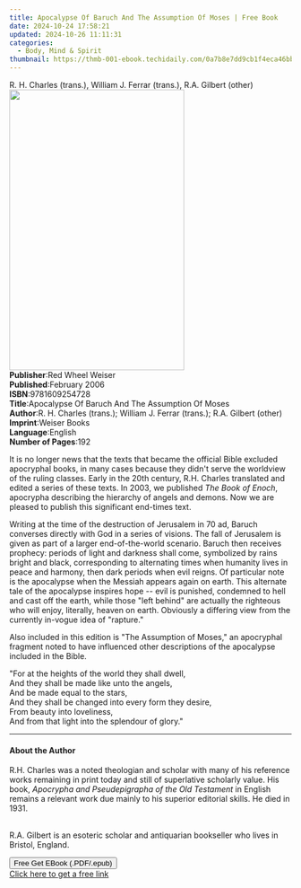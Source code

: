 ```yaml
---
title: Apocalypse Of Baruch And The Assumption Of Moses | Free Book
date: 2024-10-24 17:58:21
updated: 2024-10-26 11:11:31
categories:
  - Body, Mind & Spirit
thumbnail: https://thmb-001-ebook.techidaily.com/0a7b8e7dd9cb1f4eca46bb3b254e39da2519b337ec6aafb17c4f7b36eaf6d33d.jpg
---
```

<main id="book-container">
  <div class="flex flex-col">
    <div class="book-brief flex-1 py-6 px-4 sm:p-6 md:py-10 md:px-8">
      <!-- brief-->
      <div class="book-brief-main">
        R. H. Charles (trans.), William J. Ferrar (trans.), R.A. Gilbert (other)
      </div>
    </div>
    <div
      class="book-meta-info flex-1 grid gap-4 col-start-1 col-end-3 row-start-1 sm:mb-6 sm:grid-cols-4 lg:gap-6 lg:col-start-2 lg:row-end-6 lg:row-span-6 lg:mb-0"
    >
      <div
        class="book-meta-info-left place-content-center mt-4 p-4 text-sm leading-6 col-start-2 col-span-2 dark:text-slate-400"
      >
        <img
          class="w-full h-500 object-cover rounded-lg sm:h-255 sm:col-span-2 lg:col-span-full"
          src="https://img-001-ebook.techidaily.com/2111448633309f124f3cdeccfd0d0ede753ddbadb04a8df398e984c41c5e7822.jpg"
          alt=""
          width="312"
          height="500"
        />
      </div>
      <div
        class="book-meta-info-right mt-2 col-start-1 row-start-2 col-span-3 self-center"
      >
        <!-- meta data  -->
        <div class="flex flex-col px-4 md:px-8">
          <div class="flex-1">
            <strong>Publisher</strong>:<span class="px-2"
              >Red Wheel Weiser</span
            >
          </div>
          <div class="flex-1">
            <strong>Published</strong>:<span class="px-2">February 2006</span>
          </div>
          <div class="flex-1">
            <strong>ISBN</strong>:<span class="px-2">9781609254728</span>
          </div>
          <div class="flex-1">
            <strong>Title</strong>:<span class="px-2"
              >Apocalypse Of Baruch And The Assumption Of Moses</span
            >
          </div>
          <div class="flex-1">
            <strong>Author</strong>:<span class="px-2"
              >R. H. Charles (trans.); William J. Ferrar (trans.); R.A. Gilbert
              (other)</span
            >
          </div>
          <div class="flex-1">
            <strong>Imprint</strong>:<span class="px-2">Weiser Books</span>
          </div>
          <div class="flex-1">
            <strong>Language</strong>:<span class="px-2">English</span>
          </div>
          <div class="flex-1">
            <strong>Number of Pages</strong>:<span class="px-2">192</span>
          </div>
        </div>
      </div>
    </div>
    <div class="book-description flex-1 py-6 px-4 sm:p-6 md:py-10 md:px-8">
      <div class="book-description-main">
        <div accordion-content="" id="description">
          <p>
            It is no longer news that the texts that became the official Bible
            excluded apocryphal books, in many cases because they didn't serve
            the worldview of the ruling classes. Early in the 20th century, R.H.
            Charles translated and edited a series of these texts. In 2003, we
            published <i>The Book of Enoch</i>, apocrypha describing the
            hierarchy of angels and demons. Now we are pleased to publish this
            significant end-times text.
          </p>
          <p>
            Writing at the time of the destruction of Jerusalem in 70 ad, Baruch
            converses directly with God in a series of visions. The fall of
            Jerusalem is given as part of a larger end-of-the-world scenario.
            Baruch then receives prophecy: periods of light and darkness shall
            come, symbolized by rains bright and black, corresponding to
            alternating times when humanity lives in peace and harmony, then
            dark periods when evil reigns. Of particular note is the apocalypse
            when the Messiah appears again on earth. This alternate tale of the
            apocalypse inspires hope -- evil is punished, condemned to hell and
            cast off the earth, while those "left behind" are actually the
            righteous who will enjoy, literally, heaven on earth. Obviously a
            differing view from the currently in-vogue idea of "rapture."
          </p>
          <p>
            Also included in this edition is "The Assumption of Moses," an
            apocryphal fragment noted to have influenced other descriptions of
            the apocalypse included in the Bible.
          </p>
          <p>
            "For at the heights of the world they shall dwell,<br />And they
            shall be made like unto the angels,<br />And be made equal to the
            stars,<br />And they shall be changed into every form they
            desire,<br />From beauty into loveliness,<br />And from that light
            into the splendour of glory."
          </p>
        </div>
        <div class="accordion-fader"></div>
      </div>
    </div>
    <div class="book-excerpts flex-1 py-6 px-4 sm:p-6 md:py-10 md:px-8">
      <!-- excerpts-->
      <div class="book-excerpts-main">
        <hr />
        <h4 class="placeholder placeholder-heading">
          <span>About the Author</span>
        </h4>
        <p></p>
        <p>
          R.H. Charles was a noted theologian and scholar with many of his
          reference works remaining in print today and still of superlative
          scholarly value. His book,
          <i>Apocrypha and Pseudepigrapha of the Old Testament</i> in English
          remains a relevant work due mainly to his superior editorial skills.
          He died in 1931.
        </p>
        <br />R.A. Gilbert is an esoteric scholar and antiquarian bookseller who
        lives in Bristol, England.
        <p></p>
      </div>
    </div>
    <div
      class="book-about-author flex-1 py-6 px-4 sm:p-6 md:py-10 md:px-8"
    ></div>
    <div class="book-free-get flex-1 py-6 px-4 sm:p-6 md:py-10 md:px-8">
      <button
        id="btn-free-get"
        class="bg-blue-500 hover:bg-blue-700 text-white font-bold py-2 px-4 rounded"
      >
        Free Get EBook (.PDF/.epub)
      </button>
      <div id="countdown-display" class="px-2 text-lg mt-2"></div>
      <a
        id="free-link"
        class="hidden bg-blue-500 hover:bg-blue-700 text-white font-bold py-2 px-4 rounded"
        href="https://www.ebooks.com/en-us/book/1125533/apocalypse-of-baruch-and-the-assumption-of-moses/r-h-charles/"
        target="_blank"
        >Click here to get a free link</a
      >
    </div>
    <script>
      let countdownTime = 0;
      let countdownInterval = null;
      document
        .getElementById('btn-free-get')
        .addEventListener('click', startCountdown);
      function startCountdown() {
        countdownTime = new Date().getTime() + 60000 * 3;
        countdownInterval = setInterval(updateCountdown, 1000);
        document.getElementById('btn-free-get').disabled = true;
        document
          .getElementById('btn-free-get')
          .classList.add('bg-gray-500', 'cursor-not-allowed');
      }
      function updateCountdown() {
        let currentTime = new Date().getTime();
        let timeLeft = countdownTime - currentTime;
        let secondsLeft = Math.floor(timeLeft / 1000);
        document.getElementById('countdown-display').innerHTML =
          `Remaining time: ${secondsLeft} seconds.`;
        if (secondsLeft <= 0) {
          clearInterval(countdownInterval);
          document.getElementById('btn-free-get').classList.add('hidden');
          document.getElementById('free-link').classList.remove('hidden');
          document.getElementById('countdown-display').innerHTML = '';
        }
      }
    </script>
  </div>
</main>
